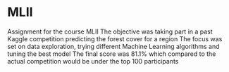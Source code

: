 # MLII
Assignment for the course MLII
The objective was taking part in a past Kaggle competition predicting the forest cover for a region
The focus was set on data exploration, trying different Machine Learning algorithms and tuning the best model
The final score was 81.1% which compared to the actual competition would be under the top 100 participants
